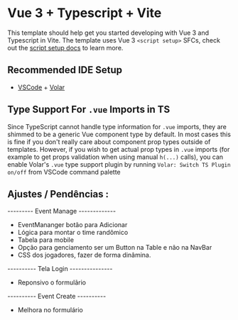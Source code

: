 # Vue 3 + Typescript + Vite

This template should help get you started developing with Vue 3 and Typescript in Vite. The template uses Vue 3 `<script setup>` SFCs, check out the [script setup docs](https://v3.vuejs.org/api/sfc-script-setup.html#sfc-script-setup) to learn more.

## Recommended IDE Setup

- [VSCode](https://code.visualstudio.com/) + [Volar](https://marketplace.visualstudio.com/items?itemName=johnsoncodehk.volar)

## Type Support For `.vue` Imports in TS

Since TypeScript cannot handle type information for `.vue` imports, they are shimmed to be a generic Vue component type by default. In most cases this is fine if you don't really care about component prop types outside of templates. However, if you wish to get actual prop types in `.vue` imports (for example to get props validation when using manual `h(...)` calls), you can enable Volar's `.vue` type support plugin by running `Volar: Switch TS Plugin on/off` from VSCode command palette



## Ajustes / Pendências :

--------- Event Manage -------------

- EventMananger botão para Adicionar 
- Lógica para montar o time randômico
- Tabela para mobile 
- Opção para genciamento ser um Button na Table e não na NavBar
- CSS dos jogadores, fazer de forma dinâmina.

---------- Tela Login ---------------

- Reponsivo o formulãrio


---------- Event Create ----------

- Melhora no formulário


